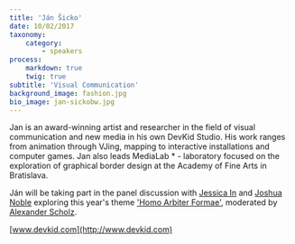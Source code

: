 ```yaml
---
title: 'Ján Šicko'
date: 10/02/2017
taxonomy:
    category:
        - speakers
process:
    markdown: true
    twig: true
subtitle: 'Visual Communication'
background_image: fashion.jpg
bio_image: jan-sickobw.jpg
---
```


Jan is an award-winning artist and researcher in the field of visual communication and new media in his own DevKid Studio. His work ranges from animation through VJing, mapping to interactive installations and computer games. Jan also leads MediaLab * -  laboratory focused on the exploration of graphical border design at the Academy of Fine Arts in 
Bratislava. 

Ján will be taking part in the panel discussion with [Jessica In](/speakers/jessica-in) and [Joshua Noble](/speakers/joshua-noble) exploring this year's theme ['Homo Arbiter Formae'](/about/#theme), moderated by  [Alexander Scholz](/speakers/alexander-scholz).

[www.devkid.com](http://www.devkid.com)